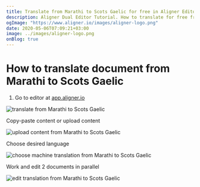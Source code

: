```yaml
---
title: Translate from Marathi to Scots Gaelic for free in Aligner Editor
description: Aligner Dual Editor Tutorial. How to translate for free from Marathi to Scots Gaelic. Aligner is multilingual document management platform. 
ogImage: "https://www.aligner.io/images/aligner-logo.png"
date: 2020-05-06T07:09:21+03:00
image: ../images/aligner-logo.png
onBlog: true
---
```


# How to translate document from Marathi to Scots Gaelic

1. Go to editor at [app.aligner.io](https://app.aligner.io "Aligner App web page")

![translate from Marathi to Scots Gaelic](../aligner-blank-editor.png "translate from Marathi to Scots Gaelic")

Copy-paste content or upload content

![upload content from Marathi to Scots Gaelic](../aligner-uploaded-document.png "upload content from Marathi to Scots Gaelic")

Choose desired language

![choose machine translation from Marathi to Scots Gaelic](../aligner-language-dropdown.png "choose machine translation from Marathi to Scots Gaelic")

Work and edit 2 documents in parallel

![edit translation from Marathi to Scots Gaelic](../aligner-double-sitded-editor.png "edit translation from Marathi to Scots Gaelic")

